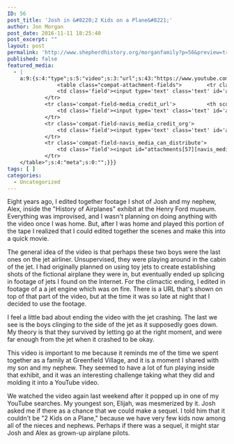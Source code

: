 ```yaml
---
ID: 56
post_title: 'Josh in &#8220;2 Kids on a Plane&#8221;'
author: Jon Morgan
post_date: 2016-11-11 18:25:40
post_excerpt: ""
layout: post
permalink: 'http://www.shepherdhistory.org/morganfamily?p=56&preview=true&preview_id=56'
published: false
featured_media:
  - |
    a:9:{s:4:"type";s:5:"video";s:3:"url";s:43:"https://www.youtube.com/watch?v=2IWKMWtPZmg";s:5:"embed";s:137:"<iframe width="771" height="578" src="https://www.youtube.com/embed/2IWKMWtPZmg?feature=oembed" frameborder="0" allowfullscreen></iframe>";s:13:"thumbnail_url";s:48:"https://i.ytimg.com/vi/2IWKMWtPZmg/hqdefault.jpg";s:14:"thumbnail_type";s:6:"oembed";s:5:"title";s:17:"2 Kids on a Plane";s:7:"caption";s:0:"";s:6:"credit";s:10:"Jon Morgan";s:15:"attachment_data";a:31:{s:2:"id";i:57;s:5:"title";s:9:"hqdefault";s:8:"filename";s:13:"hqdefault.jpg";s:3:"url";s:92:"http://www.shepherdhistory.org/morganfamily/wp-content/uploads/sites/2/2016/11/hqdefault.jpg";s:4:"link";s:54:"http://www.shepherdhistory.org/morganfamily/hqdefault/";s:3:"alt";s:0:"";s:6:"author";s:1:"1";s:11:"description";s:0:"";s:7:"caption";s:0:"";s:4:"name";s:9:"hqdefault";s:6:"status";s:7:"inherit";s:10:"uploadedTo";i:0;s:4:"date";i:1478889669000;s:8:"modified";i:1478889669000;s:9:"menuOrder";i:0;s:4:"mime";s:10:"image/jpeg";s:4:"type";s:5:"image";s:7:"subtype";s:4:"jpeg";s:4:"icon";s:80:"http://www.shepherdhistory.org/morganfamily/wp-includes/images/media/default.png";s:13:"dateFormatted";s:17:"November 11, 2016";s:6:"nonces";a:3:{s:6:"update";s:10:"e8e4360968";s:6:"delete";s:10:"1898cc7a70";s:4:"edit";s:10:"e80c28ef5a";}s:8:"editLink";s:81:"http://www.shepherdhistory.org/morganfamily/wp-admin/post.php?post=57&action=edit";s:4:"meta";b:0;s:10:"authorName";s:10:"Jon Morgan";s:15:"filesizeInBytes";i:9527;s:21:"filesizeHumanReadable";s:4:"9 KB";s:5:"sizes";a:3:{s:9:"thumbnail";a:4:{s:6:"height";i:140;s:5:"width";i:140;s:3:"url";s:100:"http://www.shepherdhistory.org/morganfamily/wp-content/uploads/sites/2/2016/11/hqdefault-140x140.jpg";s:11:"orientation";s:9:"landscape";}s:6:"medium";a:4:{s:6:"height";i:252;s:5:"width";i:336;s:3:"url";s:100:"http://www.shepherdhistory.org/morganfamily/wp-content/uploads/sites/2/2016/11/hqdefault-336x252.jpg";s:11:"orientation";s:9:"landscape";}s:4:"full";a:4:{s:3:"url";s:92:"http://www.shepherdhistory.org/morganfamily/wp-content/uploads/sites/2/2016/11/hqdefault.jpg";s:6:"height";i:360;s:5:"width";i:480;s:11:"orientation";s:9:"landscape";}}s:6:"height";i:360;s:5:"width";i:480;s:11:"orientation";s:9:"landscape";s:6:"compat";a:2:{s:4:"item";s:1697:"<input type="hidden" name="attachments[57][menu_order]" value="0" /><p class="media-types media-types-required-info">Required fields are marked <span class="required">*</span></p>
    			<table class="compat-attachment-fields">		<tr class='compat-field-media_credit'>			<th scope='row' class='label'><label for='attachments-57-media_credit'><span class='alignleft'>Credit</span><br class='clear' /></label></th>
    			<td class='field'><input type='text' class='text' id='attachments-57-media_credit' name='attachments[57][media_credit]' value=''  /></td>
    		</tr>
    		<tr class='compat-field-media_credit_url'>			<th scope='row' class='label'><label for='attachments-57-media_credit_url'><span class='alignleft'>Credit URL</span><br class='clear' /></label></th>
    			<td class='field'><input type='text' class='text' id='attachments-57-media_credit_url' name='attachments[57][media_credit_url]' value=''  /></td>
    		</tr>
    		<tr class='compat-field-navis_media_credit_org'>			<th scope='row' class='label'><label for='attachments-57-navis_media_credit_org'><span class='alignleft'>Organization</span><br class='clear' /></label></th>
    			<td class='field'><input type='text' class='text' id='attachments-57-navis_media_credit_org' name='attachments[57][navis_media_credit_org]' value=''  /></td>
    		</tr>
    		<tr class='compat-field-navis_media_can_distribute'>			<th scope='row' class='label'><label for='attachments-57-navis_media_can_distribute'><span class='alignleft'>Can<br />distribute?</span><br class='clear' /></label></th>
    			<td class='field'><input id="attachments[57][navis_media_can_distribute]" name="attachments[57][navis_media_can_distribute]" type="checkbox" value="1"  /></td>
    		</tr>
    </table>";s:4:"meta";s:0:"";}}}
tags: [ ]
categories:
  - Uncategorized
---
```

Eight years ago, I edited together footage I shot of Josh and my nephew, Alex, inside the "History of Airplanes" exhibit at the Henry Ford museum. Everything was improvised, and I wasn't planning on doing anything with the video once I was home. But, after I was home and played this portion of the tape I realized that I could edited together the scenes and make this into a quick movie.

The general idea of the video is that perhaps these two boys were the last ones on the jet airliner. Unsupervised, they were playing around in the cabin of the jet. I had originally planned on using toy jets to create establishing shots of the fictional airplane they were in, but eventually ended up splicing in footage of jets I found on the Internet. For the climactic ending, I edited in footage of a a jet engine which was on fire. There is a URL that's shown on top of that part of the video, but at the time it was so late at night that I decided to use the footage.

I feel a little bad about ending the video with the jet crashing. The last we see is the boys clinging to the side of the jet as it supposedly goes down. My theory is that they survived by letting go at the right moment, and were far enough from the jet when it crashed to be okay.

This video is important to me because it reminds me of the time we spent together as a family at Greenfield Village, and it is a moment I shared with my son and my nephew. They seemed to have a lot of fun playing inside that exhibit, and it was an interesting challenge taking what they did and molding it into a YouTube video.

We watched the video again last weekend after it popped up in one of my YouTube searches. My youngest son, Elijah, was mesmerized by it. Josh asked me if there as a chance that we could make a sequel. I told him that it couldn't be "2 Kids on a Plane," because we have very few kids now among all of the nieces and nephews. Perhaps if there was a sequel, it might star Josh and Alex as grown-up airplane pilots.